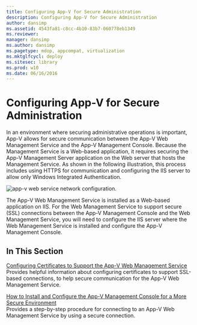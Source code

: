 ```yaml
---
title: Configuring App-V for Secure Administration
description: Configuring App-V for Secure Administration
author: dansimp
ms.assetid: 4543fa81-c8cc-4b10-83b7-060778eb1349
ms.reviewer: 
manager: dansimp
ms.author: dansimp
ms.pagetype: mdop, appcompat, virtualization
ms.mktglfcycl: deploy
ms.sitesec: library
ms.prod: w10
ms.date: 06/16/2016
---
```



# Configuring App-V for Secure Administration


In an environment where securing administrative operations is important, App-V allows for secure communication between the App-V Web Management Service and the App-V Management Console. Because the Management Service is a Web-based application, it requires securing the App-V Management Server application on the Web server that hosts the Management Service. As shown in the following illustration, this process includes using HTTPS for communication and configuring the IIS server to allow only Windows Integrated Authentication.

![app-v web service network configuration.](images/appvmgmtwebservice.gif)

The App-V Web Management Service is installed as a Web-based application on IIS. For the Web Management Service to support secure (SSL) connections between the App-V Management Console and the Web Management Service, you will need to configure the IIS server where the Web Management Service is installed and configure the App-V Management Console.

## In This Section


<a href="" id="configuring-certificates-to-support-the-app-v-web-management-service"></a>[Configuring Certificates to Support the App-V Web Management Service](configuring-certificates-to-support-the-app-v-web-management-service.md)  
Provides helpful information about configuring certificates to support SSL-based connections, to help secure communication for the App-V Web Management Service.

<a href="" id="how-to-install-and-configure-the-app-v-management-console-for-a-more-secure-environment"></a>[How to Install and Configure the App-V Management Console for a More Secure Environment](how-to-install-and-configure-the-app-v-management-console-for-a-more-secure-environment.md)  
Provides a step-by-step procedure for connecting to an App-V Web Management Service by using a secure connection.

 

 





